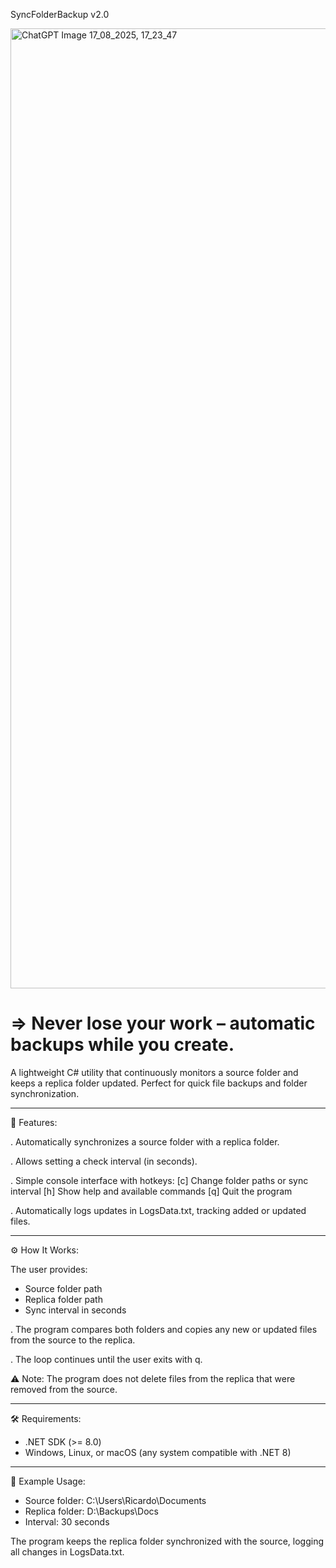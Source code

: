SyncFolderBackup v2.0

<img width="1024" height="1536" alt="ChatGPT Image 17_08_2025, 17_23_47" src="https://github.com/user-attachments/assets/fa907801-5c2f-4256-9927-b9c5b615d8e3" />

# => Never lose your work – automatic backups while you create.

A lightweight C# utility that continuously monitors a source folder and keeps a replica folder updated. Perfect for quick file backups and folder synchronization.

---------------------------------------------------------------------------------------------------------------------------------------------------------------------

🚀 Features:

. Automatically synchronizes a source folder with a replica folder.

. Allows setting a check interval (in seconds).

. Simple console interface with hotkeys:
[c] Change folder paths or sync interval
[h] Show help and available commands
[q] Quit the program

. Automatically logs updates in LogsData.txt, tracking added or updated files.

---------------------------------------------------------------------------------------------------------------------------------------------------------------------

⚙️ How It Works:

The user provides:
 - Source folder path
 - Replica folder path
 - Sync interval in seconds

. The program compares both folders and copies any new or updated files from the source to the replica.

. The loop continues until the user exits with q.

⚠️ Note: The program does not delete files from the replica that were removed from the source.

---------------------------------------------------------------------------------------------------------------------------------------------------------------------

🛠️ Requirements:
 - .NET SDK (>= 8.0)
 - Windows, Linux, or macOS (any system compatible with .NET 8)

---------------------------------------------------------------------------------------------------------------------------------------------------------------------

📂 Example Usage:
 - Source folder: C:\Users\Ricardo\Documents
 - Replica folder: D:\Backups\Docs
 - Interval: 30 seconds

The program keeps the replica folder synchronized with the source, logging all changes in LogsData.txt.
